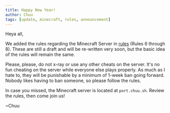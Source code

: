 ```yaml
---
title: Happy New Year!
author: Chuu
tags: [update, minecraft, rules, announcement]
---
```


Heya all,

We added the rules regarding the Minecraft Server in [rules](/rules) (Rules 6 through 8).  These are still a draft and will be re-written very soon, but the basic idea of the rules will remain the same.

Please, please, do not x-ray or use any other cheats on the server.  It's no fun cheating on the server while everyone else plays properly.  As much as I hate to, they will be punishable by a minimum of 1-week ban going forward.  Nobody likes having to ban someone, so please follow the rules.

In case you missed, the Minecraft server is located at `port.chuu.sh`.  Review the rules, then come join us!

~Chuu
